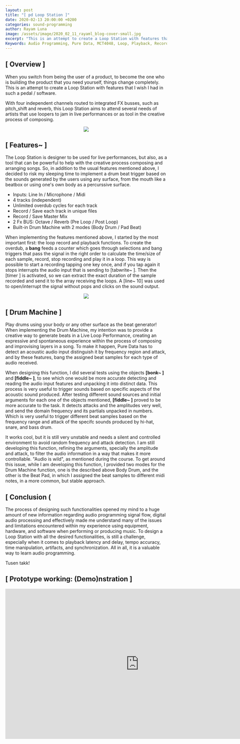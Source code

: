 ```yaml
---
layout: post
title: "[ pd Loop Station ]"
date: 2020-02-13 20:00:00 +0200
categories: sound-programming
author: Rayam Luna
image: /assets/image/2020_02_11_rayaml_blog-cover-small.jpg
excerpt: "This is an attempt to create a Loop Station with features that I wish I had in such a pedal / software."
Keywords: Audio Programming, Pure Data, MCT4048, Loop, Playback, Record
---
```


## [ Overview ]

When you switch from being the user of a product, to become the one who is building the product that you need yourself, things change completely. This is an attempt to create a Loop Station with features that I wish I had in such a pedal / software.

With four independent channels routed to integrated FX busses, such as pitch_shift and reverb, this Loop Station aims to attend several needs of artists that use loopers to jam in live performances or as tool in the creative process of composing.

<figure align="middle">
   <img src="https://www.uio.no/english/studies/programmes/mct-master/blog/assets/image/2020_02_11_rayaml_loopstation.png" width="auto" height="auto" />
</figure>

## [ Features~ ]

The Loop Station is designer to be used for live performances, but also, as a tool that can be powerful to help with the creative process composing and arranging songs. So, in addition to the usual features mentioned above, I decided to risk my sleeping time to implement a drum beat trigger based on the sounds generated by the users using any surface, from the mouth like a beatbox or using one's own body as a percurssive surface.

* Inputs: Line In / Microphone / Midi
* 4 tracks (independent)
* Unlimited overdub cycles for each track
* Record / Save each track in unique files
* Record / Save Master Mix
* 2 Fx BUS: Octave / Reverb (Pre Loop / Post Loop)
* Built-in Drum Machine with 2 modes (Body Drum / Pad Beat)

When implementing the features mentioned above, I started by the most important first: the loop record and playback functions. To create the overdub, a **bang** feeds a counter which goes through selections and bang triggers that pass the signal in the right order to calculate the time/size of each sample, record, stop recording and play it in a loop. This way is possible to start a recording tapping one key once, and if you tap again it stops interrupts the audio input that is sending to [tabwrite~ ]. Then the [timer ] is activated, so we can extract the exact duration of the sample recorded and send it to the array receiving the loops. A [line~ 10] was used to open/interrupt the signal without pops and clicks on the sound output.

<figure align="middle">
   <img src="https://www.uio.no/english/studies/programmes/mct-master/blog/assets/image/2020_02_11_rayaml_loop-inside.png" width="auto" height="auto" />
</figure>

## [ Drum Machine ]

Play drums using your body or any other surface as the beat generator! When implementing the Drum Machine, my intention was to provide a creative way to generate beats in a Live Loop Performance, creating an expressive and spontaneous experience within the process of composing and improvising layers in a song. To make it happen, Pure Data has to detect an acoustic audio input distinguish it by frequency region and attack, and by these features, bang the assigned beat samples for each type of audio received.

When designing this function, I did several tests using the objects **[bonk~ ]** and **[fiddle~ ]**, to see which one would be more accurate detecting and reading the audio input features and unpacking it into distinct data. This process is very useful to trigger sounds based on specific aspects of the acoustic sound produced. After testing different sound sources and initial arguments for each one of the objects mentioned, **[fiddle~ ]** proved to be more accurate to the task. It detects attacks and the amplitudes very well, and send the domain frequency and its partials unpacked in numbers. Which is very useful to trigger different beat samples based on the frequency range and attack of the specifc sounds produced by hi-hat, snare, and bass drum.

It works cool, but it is still very unstable and needs a silent and controlled environment to avoid random frequency and attack detection. I am still developing this function, refining the arguments, specially the amplitude and attack, to filter the audio information in a way that makes it more controllable. "Audio is wild", as mentioned during the course. To get around this issue, while I am developing this function, I provided two modes for the Drum Machine function, one is the described above Body Drum, and the other is the Beat Pad, in which I assigned the beat samples to different midi notes, in a more common, but stable approach.

## [ Conclusion (

The process of designing such functionalities opened my mind to a huge amount of new information regarding audio programming signal flow, digital audio processing and effectively made me understand many of the issues and limitations encountered within my experience using equipment, hardware, and software when performing or producing music. To design a Loop Station with all the desired functionalities, is still a challenge, especially when it comes to playback latency and delay, tempo accuracy, time manipulation, artifacts, and synchronization. All in all, it is a valuable way to learn audio programming.

Tusen takk!

## [ Prototype working: (Demo)nstration ]

<p align="center">
<iframe width="832" height="468" src="https://www.youtube.com/embed/95EbyaaJifg" frameborder="0" allow="accelerometer; autoplay; encrypted-media; gyroscope; picture-in-picture" allowfullscreen>
</iframe>
</p>
